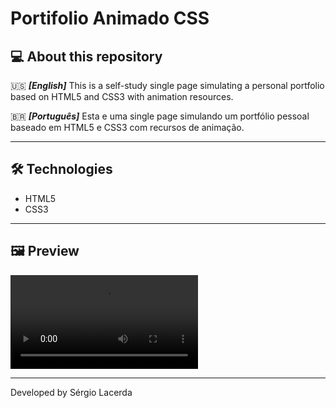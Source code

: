 # Portifolio Animado CSS

## 💻 About this repository

:us: _**[English]**_ This is a self-study single page simulating a personal portfolio based on HTML5 and CSS3 with animation resources. 

:brazil: _**[Português]**_ Esta e uma single page simulando um portfólio pessoal baseado em HTML5 e CSS3 com recursos de animação. 

---

## 🛠 Technologies

- HTML5
- CSS3

---

## 🖼️ Preview
![](https://github.com/sergio-lacerda/2022-05-dio-portifolio-animado-css/blob/master/videos/preview.mp4)

---

Developed by Sérgio Lacerda